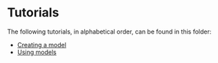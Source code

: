 # Tutorials

The following tutorials, in alphabetical order, can be found in this folder:

- [Creating a model](creating-a-model/index.md)
- [Using models](using-models/index.md)
